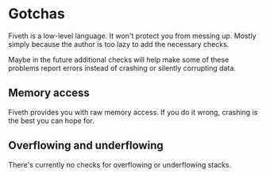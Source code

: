# Gotchas

Fiveth is a low-level language. It won't protect you from messing up. Mostly
simply because the author is too lazy to add the necessary checks.

Maybe in the future additional checks will help make some of these problems
report errors instead of crashing or silently corrupting data.

## Memory access

Fiveth provides you with raw memory access. If you do it wrong, crashing is the
best you can hope for.

## Overflowing and underflowing

There's currently no checks for overflowing or underflowing stacks.
